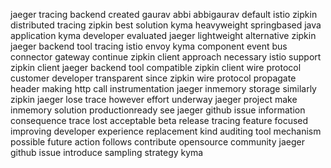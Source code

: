 jaeger tracing backend created gaurav abbi abbigaurav default istio zipkin distributed tracing zipkin best solution kyma heavyweight springbased java application kyma developer evaluated jaeger lightweight alternative zipkin jaeger backend tool tracing istio envoy kyma component event bus connector gateway continue zipkin client approach necessary istio support zipkin client jaeger backend tool compatible zipkin client wire protocol customer developer transparent since zipkin wire protocol propagate header making http call instrumentation jaeger inmemory storage similarly zipkin jaeger lose trace however effort underway jaeger project make inmemory solution productionready see jaeger github issue information consequence trace lost acceptable beta release tracing feature focused improving developer experience replacement kind auditing tool mechanism possible future action follows contribute opensource community jaeger github issue introduce sampling strategy kyma
